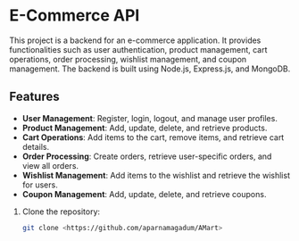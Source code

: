 # E-Commerce API

This project is a backend for an e-commerce application. It provides functionalities such as user authentication, product management, cart operations, order processing, wishlist management, and coupon management. The backend is built using Node.js, Express.js, and MongoDB.

## Features

- **User Management**: Register, login, logout, and manage user profiles.
- **Product Management**: Add, update, delete, and retrieve products.
- **Cart Operations**: Add items to the cart, remove items, and retrieve cart details.
- **Order Processing**: Create orders, retrieve user-specific orders, and view all orders.
- **Wishlist Management**: Add items to the wishlist and retrieve the wishlist for users.
- **Coupon Management**: Add, update, delete, and retrieve coupons.

1. Clone the repository:
   ```bash
   git clone <https://github.com/aparnamagadum/AMart>

